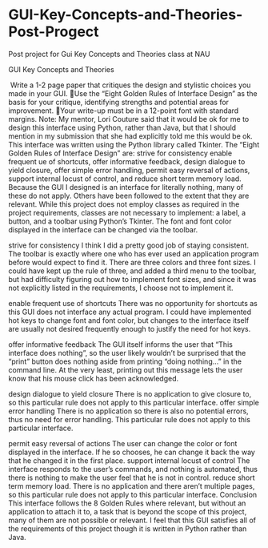 # GUI-Key-Concepts-and-Theories-Post-Progect
Post project for Gui Key Concepts and Theories class at NAU

GUI Key Concepts and Theories

 Write a 1-2 page paper that critiques the design and stylistic choices you made in your GUI.
Use the “Eight Golden Rules of Interface Design” as the basis for your critique, identifying strengths and potential areas for improvement.
Your write-up must be in a 12-point font with standard margins.
Note: My mentor, Lori Couture said that it would be ok for me to design this interface using Python, rather than Java, but that I should mention in my submission that she had explicitly told me this would be ok. This interface was written using the Python library called Tkinter. 
The “Eight Golden Rules of Interface Design” are: strive for consistency enable frequent ue of shortcuts, offer informative feedback, design dialogue to yield closure, offer simple error handling, permit easy reversal of actions, support internal locust of control, and reduce short term memory load. Because the GUI I designed is an interface for literally nothing, many of these do not apply. Others have been followed to the extent that they are relevant. While this project does not employ classes as required in the project requirements, classes are not necessary to implement: a label, a button, and a toolbar using Python’s Tkinter. The font and font color displayed in the interface can be changed via the toolbar. 

strive for consistency
I think I did a pretty good job of staying consistent. The toolbar is exactly where one who has ever used an application program before would expect to find it. There are three colors and three font sizes. I could have kept up the rule of three, and added a third menu to the toolbar, but had difficulty figuring out how to implement font sizes, and since it was not explicitly listed in the requirements, I choose not to implement it. 

enable frequent use of shortcuts
There was no opportunity for shortcuts as this GUI does not interface any actual program. I could have implemented hot keys to change font and font color, but changes to the interface itself are usually not desired frequently enough to justify the need for hot keys. 

offer informative feedback
The GUI itself informs the user that “This interface does nothing”, so the user likely wouldn’t be surprised that the “print” button does nothing aside from printing “doing nothing…” in the command line. At the very least, printing out this message lets the user know that his mouse click has been acknowledged. 

design dialogue to yield closure
There is no application to give closure to, so this particular rule does not apply to this particular interface. 
offer simple error handling
There is no application so there is also no potential errors, thus no need for error handling. This particular rule does not apply to this particular interface. 

permit easy reversal of actions
The user can change the color or font displayed in the interface. If he so chooses, he can change it back the way that he changed it in the first place. 
support internal locust of control
The interface responds to the user’s commands, and nothing is automated, thus there is nothing to make the user feel that he is not in control. 
reduce short term memory load. 
There is no application and there aren’t multiple pages, so this particular rule does not apply to this particular interface. 
Conclusion
This interface follows the 8 Golden Rules where relevant, but without an application to attach it to, a task that is beyond the scope of this project, many of them are not possible or relevant. I feel that this GUI satisfies all of the requirements of this project though it is written in Python rather than Java. 
